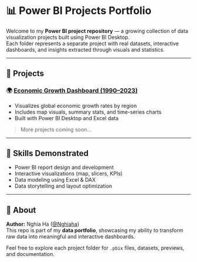# 📊 Power BI Projects Portfolio

Welcome to my **Power BI project repository** — a growing collection of data visualization projects built using Power BI Desktop.  
Each folder represents a separate project with real datasets, interactive dashboards, and insights extracted through visuals and statistics.

---

## 📁 Projects

### 🌍 [Economic Growth Dashboard (1990–2023)](./powerbi-economic-growth)
- Visualizes global economic growth rates by region
- Includes map visuals, summary stats, and time-series charts
- Built with Power BI Desktop and Excel data

> More projects coming soon...

---

## 🧠 Skills Demonstrated

- Power BI report design and development
- Interactive visualizations (map, slicers, KPIs)
- Data modeling using Excel & DAX
- Data storytelling and layout optimization

---

## 📌 About

**Author:** Nghia Ha ([@Nghiaha](https://github.com/Nghiaha1995))  
This repo is part of my **data portfolio**, showcasing my ability to transform raw data into meaningful and interactive dashboards.

Feel free to explore each project folder for `.pbix` files, datasets, previews, and documentation.

